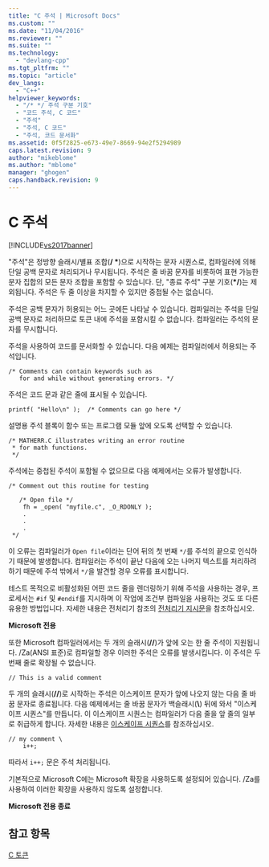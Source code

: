 ```yaml
---
title: "C 주석 | Microsoft Docs"
ms.custom: ""
ms.date: "11/04/2016"
ms.reviewer: ""
ms.suite: ""
ms.technology: 
  - "devlang-cpp"
ms.tgt_pltfrm: ""
ms.topic: "article"
dev_langs: 
  - "C++"
helpviewer_keywords: 
  - "/* */ 주석 구분 기호"
  - "코드 주석, C 코드"
  - "주석"
  - "주석, C 코드"
  - "주석, 코드 문서화"
ms.assetid: 0f5f2825-e673-49e7-8669-94e2f5294989
caps.latest.revision: 9
author: "mikeblome"
ms.author: "mblome"
manager: "ghogen"
caps.handback.revision: 9
---
```

# C 주석
[!INCLUDE[vs2017banner](../assembler/inline/includes/vs2017banner.md)]

"주석"은 정방향 슬래시\/별표 조합\(**\/ \***\)으로 시작하는 문자 시퀀스로, 컴파일러에 의해 단일 공백 문자로 처리되거나 무시됩니다.  주석은 줄 바꿈 문자를 비롯하여 표현 가능한 문자 집합의 모든 문자 조합을 포함할 수 있습니다. 단, "종료 주석" 구분 기호\(**\*\/**\)는 제외됩니다.  주석은 두 줄 이상을 차지할 수 있지만 중첩될 수는 없습니다.  
  
 주석은 공백 문자가 허용되는 어느 곳에든 나타날 수 있습니다.  컴파일러는 주석을 단일 공백 문자로 처리하므로 토큰 내에 주석을 포함시킬 수 없습니다.  컴파일러는 주석의 문자를 무시합니다.  
  
 주석을 사용하여 코드를 문서화할 수 있습니다.  다음 예제는 컴파일러에서 허용되는 주석입니다.  
  
```  
/* Comments can contain keywords such as  
   for and while without generating errors. */  
```  
  
 주석은 코드 문과 같은 줄에 표시될 수 있습니다.  
  
```  
printf( "Hello\n" );  /* Comments can go here */  
```  
  
 설명용 주석 블록이 함수 또는 프로그램 모듈 앞에 오도록 선택할 수 있습니다.  
  
```  
/* MATHERR.C illustrates writing an error routine   
 * for math functions.   
 */   
```  
  
 주석에는 중첩된 주석이 포함될 수 없으므로 다음 예제에서는 오류가 발생합니다.  
  
```  
/* Comment out this routine for testing   
  
   /* Open file */  
    fh = _open( "myfile.c", _O_RDONLY );  
    .  
    .  
    .  
 */  
```  
  
 이 오류는 컴파일러가 `Open file`이라는 단어 뒤의 첫 번째 `*/`를 주석의 끝으로 인식하기 때문에 발생합니다.  컴파일러는 주석이 끝난 다음에 오는 나머지 텍스트를 처리하려 하기 때문에 주석 밖에서 `*/`을 발견할 경우 오류를 표시합니다.  
  
 테스트 목적으로 비활성화된 어떤 코드 줄을 렌더링하기 위해 주석을 사용하는 경우, 프로세서는 `#if` 및 `#endif`를 지시하며 이 작업에 조건부 컴파일을 사용하는 것도 또 다른 유용한 방법입니다.  자세한 내용은 전처리기 참조의 [전처리기 지시문](../preprocessor/preprocessor-directives.md)을 참조하십시오.  
  
 **Microsoft 전용**  
  
 또한 Microsoft 컴파일러에서는 두 개의 슬래시\(**\/\/**\)가 앞에 오는 한 줄 주석이 지원됩니다.  \/Za\(ANSI 표준\)로 컴파일할 경우 이러한 주석은 오류를 발생시킵니다.  이 주석은 두 번째 줄로 확장될 수 없습니다.  
  
```  
// This is a valid comment  
```  
  
 두 개의 슬래시\(**\/\/**\)로 시작하는 주석은 이스케이프 문자가 앞에 나오지 않는 다음 줄 바꿈 문자로 종료됩니다.  다음 예제에서는 줄 바꿈 문자가 백슬래시\(**\\**\) 뒤에 와서 "이스케이프 시퀀스"를 만듭니다. 이 이스케이프 시퀀스는 컴파일러가 다음 줄을 앞 줄의 일부로 취급하게 합니다. 자세한 내용은 [이스케이프 시퀀스](../c-language/escape-sequences.md)를 참조하십시오.  
  
```  
// my comment \  
    i++;   
```  
  
 따라서 `i++;` 문은 주석 처리됩니다.  
  
 기본적으로 Microsoft C에는 Microsoft 확장을 사용하도록 설정되어 있습니다.  \/Za를 사용하여 이러한 확장을 사용하지 않도록 설정합니다.  
  
 **Microsoft 전용 종료**  
  
## 참고 항목  
 [C 토큰](../c-language/c-tokens.md)